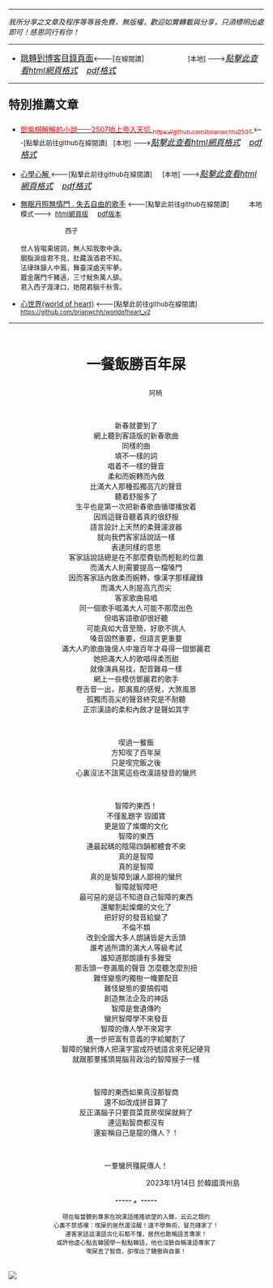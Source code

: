 ***
*我所分享之文章及程序等等皆免費，無版權，歡迎如實轉載與分享，只須標明出處即可！感恩同行有你！* 
****
- [<font size=3>跳轉到博客目錄頁面</font>](../../tableOfContent.md)<---[<font size=2>在線閱讀</font>]&nbsp;&nbsp; &nbsp; &nbsp; &nbsp; &nbsp; &nbsp; &nbsp; &nbsp; &nbsp;&nbsp; &nbsp;  <font size=2> [本地] ---></font><font size=3>[*_點擊此查看html網頁格式_*](../../tableOfContent.html)&nbsp; &nbsp; [*_pdf格式_*](../../tableOfContent.md.pdf)</font>
****

### <p style="font-size: 23px; font-weight:900;">特別推薦文章</p>

- [<font color=red> 鄧紫棋解解的小說——2507抬上帝入天坑 <sub>https://github.com/brianwchh/2507 </sub></font>](https://github.com/brianwchh/worldofheart_v2/blob/main/md_and_html/%E9%84%A7%E7%B4%AB%E6%A3%8B%E8%A7%A3%E8%A7%A3%E7%9A%84%E5%B0%8F%E8%AA%AA%E2%80%94%E2%80%942507%E6%8A%AC%E4%B8%8A%E5%B8%9D%E5%85%A5%E5%A4%A9%E5%9D%91.md)<font size=2><---[點擊此前往github在線閱讀]</font>&nbsp;&nbsp; <font size=2> [本地] ---></font><font size=3>[*_點擊此查看html網頁格式_*](../../md_and_html/鄧紫棋解解的小說——2507抬上帝入天坑.html)&nbsp; &nbsp; [*_pdf格式_*](../../md_and_html/鄧紫棋解解的小說——2507抬上帝入天坑.md.pdf)</font> 

- [<font  > 心學心解 </font>](https://github.com/brianwchh/worldofheart_v2/blob/main/md_and_html/%E5%BF%83%E5%AD%B8%E6%96%B0%E8%A7%A3.md)<font size=2><---[點擊此前往github在線閱讀]</font>&nbsp;&nbsp; &nbsp;   <font size=2> [本地] ---></font><font size=3>[*_點擊此查看html網頁格式_*](../../心學新解.html)&nbsp; &nbsp; [*_pdf格式_*](../../心學新解.md.pdf)</font> 

- [<font  >無眠月照無情門 . 失去自由的歌手</font>](https://github.com/brianwchh/worldofheart_v2/blob/main/md_and_html/%E7%84%A1%E7%9C%A0%E6%9C%88%E7%85%A7%E7%84%A1%E6%83%85%E9%96%80.md)<font size=2> <---[點擊此前往github在線閱讀]</font> &nbsp;&nbsp;&nbsp;&nbsp;&nbsp;&nbsp;&nbsp;&nbsp; <font size=2>本地模式---> &nbsp;[html網頁版](../../md_and_html/無眠月照無情門.html) &nbsp;&nbsp;&nbsp; [pdf版本](../../md_and_html/無眠月照無情門.md.pdf) </font>

    <p><font size=2>&nbsp; &nbsp; &nbsp; &nbsp; &nbsp; &nbsp; &nbsp; &nbsp; &nbsp; &nbsp; &nbsp; &nbsp; 西子</br></br>世人皆唱東坡詞，無人知我歌中淚。</br>胭脂淚痕君不見，肚藏淚酒君不知。</br>法律珠鍊人中鳳，舞臺深處天牢夢。</br>鍍金屠門千豬過，三寸魷魚萬人舔。</br>君入西子渡津口，她閱君腦千秋雪。</font></p>
    
- [<font  >心世界(world of heart)</font>](https://github.com/brianwchh/worldofheart_v2)<font size=2> <---[點擊此前往github在線閱讀]</font> <sub> https://github.com/brianwchh/worldofheart_v2 </sub>

   

****

</br>

****<p align="center" style="font-size: 28px;">一餐飯勝百年屎</p>****

<p align="center" style="font-size: small;">&nbsp;&nbsp;&nbsp;&nbsp;&nbsp;&nbsp;&nbsp;&nbsp;&nbsp;&nbsp;&nbsp;&nbsp;&nbsp;&nbsp;&nbsp;&nbsp;&nbsp;&nbsp;&nbsp;&nbsp; 阿柄</p>




<div align="center"> <!-- div_1-->

<p align="center"> 


</br>

新春就要到了  
網上聽到客語版的新春歌曲  
同樣的曲  
填不一樣的詞  
唱着不一樣的聲音  
柔和而婉轉而內斂  
比滿大人那種孤獨高亢的聲音  
聽着舒服多了   
生平也是第一次把新春歌曲循環播放着  
因爲這聲音聽着真的很舒服  
語言設計上天然的柔聲濾波器  
就向我們客家話說話一樣   
表達同樣的意思   
客家話說話總是在不那麼費勁而輕鬆的位置  
而滿大人則需要提高一檔嗓門   
因而客家話內斂柔而婉轉，像漢字那樣藏鋒  
而滿大人則是高亢而尖   
客家歌曲易唱  
同一個歌手唱滿大人可能不那麼出色  
但唱客語歌卻很好聽  
可能真如大音至簡，好歌不挑人  
嗓音固然重要，但語言更重要   
滿大人旳歌曲幾億人中幾百年才尋得一個鄧麗君  
她把滿大人的歌唱得柔而甜  
就像演員易找，配音難尋一樣  
網上一些模仿鄧麗君的歌手  
卷舌音一出，那漏風的感覺，大煞風景  
孤獨而高尖的聲音終究是不耐聽  
正宗漢語的柔和內斂才是聲如其字  

</br>

喫過一餐飯   
方知喫了百年屎     
只是喫完飯之後      
心裏沒法不詛罵這些改漢語發音的蠻屄     

</br>

智障旳東西！   
不僅亂題字  毀國寶   
更是毀了燦爛的文化  
智障的東西   
連最起碼的陰陽四韻都體會不來  
真的是智障  
真的是智障  
真的是智障到讓人鄙視的蠻屄  
智障就智障吧  
最可惡的是這不知道自己智障的東西  
還閹割起燦爛的文化了  
把好好的發音給變了   
不倫不類  
改到全國大多人朗誦皆是大舌頭  
誰考過所謂的滿大人等級考試  
誰知道那朗讀有多難受  
那舌頭一卷漏風的聲音 怎麼聽怎麼別扭  
難怪變態旳獨樹一幟要配音  
難怪變態的要搞假唱   
創造無法企及的神話   
智障是會遺傳旳   
蠻屄智障學不來發音   
智障的傳人學不來寫字   
進一步把富有意義的字給閹割了  
智障的蠻屄傳人把漢字當成符號語言來死記硬背  
就跟那羣搖頭晃腦背政治的智障猴子一樣   

</br>

智障的東西如果真沒那智商  
還不如改成拼音算了   
反正滿腦子只要買菜買房喫屎就夠了  
連這點智商都沒有  
還妄稱自己是龍的傳人？！ 

</br>

一羣蠻屄殭屍傳人！ 



</p>



<p align="right"> 2023年1月14日 於韓國濟州島 &nbsp;&nbsp;&nbsp;&nbsp;&nbsp;&nbsp;&nbsp;&nbsp;&nbsp;&nbsp;&nbsp; </p>  
</div> <!-- end of div_1-->

<div align="center" >

***_-----&nbsp;。-----_*** 

<sub>現在每當聽到專家在說漢語搖搖欲墜的入聲，云云之類的</br>心裏不禁感嘆：喫屎的居然還沒醒！還不學無術，冒充磚家了！</br>連客家話這漢語古化石都不懂，居然也敢稱語言專家！</br>或許他虛心點去韓國學一點點韓語，他也沒臉自稱漢語專家了</br>喫屎丟了智商，卻喫出了驕傲與自豪！</sub>  

</div>


</br>
   

<!-- image area, flex to make it center,it may not work for github, for html and pdf rendering only -->
<div align="center" style="page-break-inside: avoid; margin-top:1px; margin-bottom:1px;"> <!-- pictureWrapper_div add this only to make the bendan github understand -->
  <div class="ImageWrapperFlex" >
   <div class="FlexSide"  ></div>
   <image class="FlexImage"   src='../客家話/images/六調九聲.png'/>
   <div class="FlexSide" ></div>
  </div>
  <p align="center" style="margin:0px;">   </p> 
</div> <!-- end pictureWrapper_div -->


</br>
</br>


<style>

.ImageWrapperFlex {
    display: flex; 
    flex-direction: row; 
    margin-top: 1px; 
    margin-bottom: 1px;

    width: 100% ;
}

.FlexSide {
    flex-basis: 0px ;
    flex:1;

}



/* large device screen 設置熒幕顯示圖片大小（電腦等大型屏幕）*/
@media only screen and (min-width: 600px) {

    .FlexImage {
        flex-basis: 600px ;
        flex:0;    
        height:auto; 
        max-width: 600px;
        min-width: 600px;
     
    }

}

 /* small device screen 設置熒幕顯示圖片大小（平板手機等屏幕）*/
@media only screen and (max-width: 600px) {
    
    .FlexImage {
        flex-basis: 600px ;
        flex:1;
        height:auto; 
     
    }

}

/* style for print !important 設置打印圖片大小*/
@media print {

    .FlexImage {
        flex-basis: 400px ;
        flex:0;    
        height:auto; 
        max-width: 400px;
        min-width: 400px;
     
    }
}


</style>

